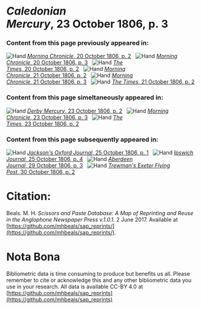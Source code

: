 # *Caledonian Mercury*, 23 October 1806, p. 3  
  
### Content from this page previously appeared in:  
![Hand](http://scissorsandpaste.net/wp-content/uploads/2017/06/smallhandpointer.png) [*Morning Chronicle*, 20 October 1806, p. 2](https://mhbeals.github.io/sap_html/Morning-Chronicle/Morning-Chronicle-20-October-1806-p-2)  
![Hand](http://scissorsandpaste.net/wp-content/uploads/2017/06/smallhandpointer.png) [*Morning Chronicle*, 20 October 1806, p. 3](https://mhbeals.github.io/sap_html/Morning-Chronicle/Morning-Chronicle-20-October-1806-p-3)  
![Hand](http://scissorsandpaste.net/wp-content/uploads/2017/06/smallhandpointer.png) [*The Times*, 20 October 1806, p. 2](https://mhbeals.github.io/sap_html/The-Times/The-Times-20-October-1806-p-2)  
![Hand](http://scissorsandpaste.net/wp-content/uploads/2017/06/smallhandpointer.png) [*Morning Chronicle*, 21 October 1806, p. 2](https://mhbeals.github.io/sap_html/Morning-Chronicle/Morning-Chronicle-21-October-1806-p-2)  
![Hand](http://scissorsandpaste.net/wp-content/uploads/2017/06/smallhandpointer.png) [*Morning Chronicle*, 21 October 1806, p. 3](https://mhbeals.github.io/sap_html/Morning-Chronicle/Morning-Chronicle-21-October-1806-p-3)  
![Hand](http://scissorsandpaste.net/wp-content/uploads/2017/06/smallhandpointer.png) [*The Times*, 21 October 1806, p. 2](https://mhbeals.github.io/sap_html/The-Times/The-Times-21-October-1806-p-2)  
  
### Content from this page simeltaneously appeared in:  
![Hand](http://scissorsandpaste.net/wp-content/uploads/2017/06/smallhandpointer.png) [*Derby Mercury*, 23 October 1806, p. 2](https://mhbeals.github.io/sap_html/Derby-Mercury/Derby-Mercury-23-October-1806-p-2)  
![Hand](http://scissorsandpaste.net/wp-content/uploads/2017/06/smallhandpointer.png) [*Morning Chronicle*, 23 October 1806, p. 3](https://mhbeals.github.io/sap_html/Morning-Chronicle/Morning-Chronicle-23-October-1806-p-3)  
![Hand](http://scissorsandpaste.net/wp-content/uploads/2017/06/smallhandpointer.png) [*The Times*, 23 October 1806, p. 2](https://mhbeals.github.io/sap_html/The-Times/The-Times-23-October-1806-p-2)  
  
### Content from this page subsequently appeared in:  
![Hand](http://scissorsandpaste.net/wp-content/uploads/2017/06/smallhandpointer.png) [*Jackson's Oxford Journal*, 25 October 1806, p. 1](https://mhbeals.github.io/sap_html/Jackson's-Oxford-Journal/Jackson's-Oxford-Journal-25-October-1806-p-1)  
![Hand](http://scissorsandpaste.net/wp-content/uploads/2017/06/smallhandpointer.png) [*Ipswich Journal*, 25 October 1806, p. 4](https://mhbeals.github.io/sap_html/Ipswich-Journal/Ipswich-Journal-25-October-1806-p-4)  
![Hand](http://scissorsandpaste.net/wp-content/uploads/2017/06/smallhandpointer.png) [*Aberdeen Journal*, 29 October 1806, p. 3](https://mhbeals.github.io/sap_html/Aberdeen-Journal/Aberdeen-Journal-29-October-1806-p-3)  
![Hand](http://scissorsandpaste.net/wp-content/uploads/2017/06/smallhandpointer.png) [*Trewman's Exeter Flying Post*, 30 October 1806, p. 2](https://mhbeals.github.io/sap_html/Trewman's-Exeter-Flying-Post/Trewman's-Exeter-Flying-Post-30-October-1806-p-2)  


# Citation: 

Beals. M. H. *Scissors and Paste Database: A Map of Reprinting and Reuse in the Anglophone Newspaper Press v.1.0.1.* 2 June 2017. Available at [https://github.com/mhbeals/sap_reprints/](https://github.com/mhbeals/sap_reprints/). 

# Nota Bona

Bibliometric data is time consuming to produce but benefits us all. Please remember to cite or acknowledge this and any other bibliometric data you use in your research. All data is available CC-BY 4.0 at [https://github.com/mhbeals/sap_reprints](https://github.com/mhbeals/sap_reprints)